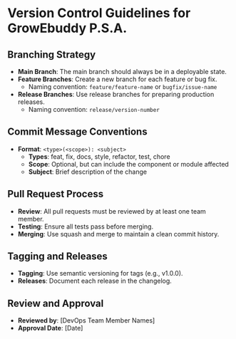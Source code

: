 # Version Control Guidelines for GrowEbuddy P.S.A.

## Branching Strategy
- **Main Branch**: The main branch should always be in a deployable state.
- **Feature Branches**: Create a new branch for each feature or bug fix.
  - Naming convention: `feature/feature-name` or `bugfix/issue-name`
- **Release Branches**: Use release branches for preparing production releases.
  - Naming convention: `release/version-number`

## Commit Message Conventions
- **Format**: `<type>(<scope>): <subject>`
  - **Types**: feat, fix, docs, style, refactor, test, chore
  - **Scope**: Optional, but can include the component or module affected
  - **Subject**: Brief description of the change

## Pull Request Process
- **Review**: All pull requests must be reviewed by at least one team member.
- **Testing**: Ensure all tests pass before merging.
- **Merging**: Use squash and merge to maintain a clean commit history.

## Tagging and Releases
- **Tagging**: Use semantic versioning for tags (e.g., v1.0.0).
- **Releases**: Document each release in the changelog.

## Review and Approval
- **Reviewed by**: [DevOps Team Member Names]
- **Approval Date**: [Date] 